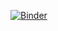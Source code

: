 
[![Binder](https://mybinder.org/badge_logo.svg)](https://mybinder.org/v2/gh/sthrsy/gtr/HEAD?urlpath=voila%2Frender%2Fgtr.ipynb)
